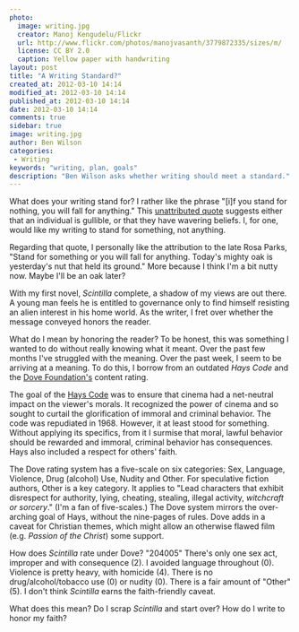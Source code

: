 ```yaml
---
photo:
  image: writing.jpg
  creator: Manoj Kengudelu/Flickr
  url: http://www.flickr.com/photos/manojvasanth/3779872335/sizes/m/
  license: CC BY 2.0
  caption: Yellow paper with handwriting
layout: post
title: "A Writing Standard?"
created_at: 2012-03-10 14:14
modified_at: 2012-03-10 14:14
published_at: 2012-03-10 14:14
date: 2012-03-10 14:14
comments: true
sidebar: true
image: writing.jpg
author: Ben Wilson
categories:
 - Writing
keywords: "writing, plan, goals"
description: "Ben Wilson asks whether writing should meet a standard."
---
```

What does your writing stand for? I rather like the phrase "[i]f you stand for nothing, you will fall for anything." This [unattributed quote](http://wiki.answers.com/Q/Who_wrote_this_quote_'If_you_don't_stand_for_something_you'll_fall_for_anything') suggests either that an individual is gullible, or that they have wavering beliefs. I, for one, would like my writing to stand for something, not anything.
<!-- more -->

Regarding that quote, I personally like the attribution to the late Rosa Parks, "Stand for something or you will fall for anything. Today's mighty oak is yesterday's nut that held its ground." More because I think I'm a bit nutty now. Maybe I'll be an oak later?

With my first novel, *Scintilla* complete, a shadow of my views are out there. A young man feels he is entitled to governance only to find himself resisting an alien interest in his home world. As the writer, I fret over whether the message conveyed honors the reader.

What do I mean by honoring the reader? To be honest, this was something I wanted to do without really knowing what it meant. Over the past few months I've struggled with the meaning. Over the past week, I seem to be arriving at a meaning. To do this, I borrow from an outdated *Hays Code* and the [Dove Foundation's](http://dove.org) content rating.

The goal of the [Hays Code](http://en.wikipedia.org/wiki/Hays_code) was to ensure that cinema had a net-neutral impact on the viewer's morals. It recognized the power of cinema and so sought to curtail the glorification of immoral and criminal behavior. The code was repudiated in 1968. However, it at least stood for something. Without applying its specifics, from it I surmise that moral, lawful behavior should be rewarded and immoral, criminal behavior has consequences. Hays also included a respect for others' faith.

The Dove rating system has a five-scale on six categories: Sex, Language, Violence, Drug (alcohol) Use, Nudity and Other. For speculative fiction authors, Other is a key category. It applies to "Lead characters that exhibit disrespect for authority, lying, cheating, stealing, illegal activity, *witchcraft or sorcery*." (I'm a fan of five-scales.) The Dove system mirrors the over-arching goal of Hays, without the nine-pages of rules. Dove adds in a caveat for Christian themes, which might allow an otherwise flawed film (e.g. *Passion of the Christ*) some support.

How does *Scintilla* rate under Dove? "204005" There's only one sex act, improper and with consequence (2). I avoided language throughout (0). Violence is pretty heavy, with homicide (4). There is no drug/alcohol/tobacco use (0) or nudity (0). There is a fair amount of "Other" (5). I don't think *Scintilla* earns the faith-friendly caveat.

What does this mean? Do I scrap *Scintilla* and start over? How do I write to honor my faith?

